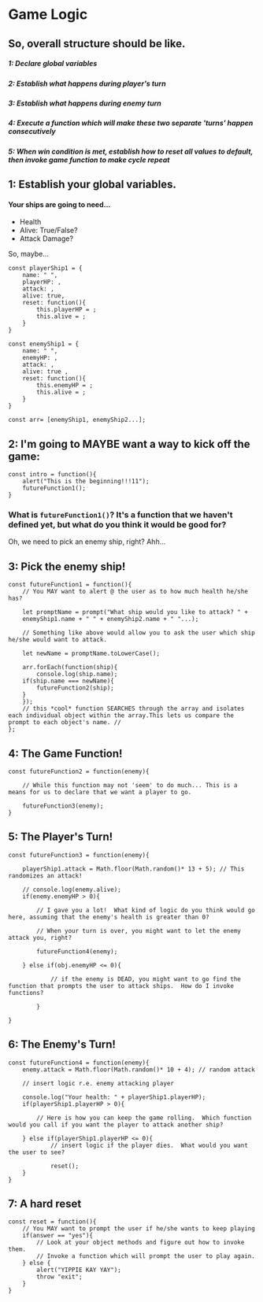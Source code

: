 # Game Logic

## So, overall structure should be like.

##### 1: Declare global variables

##### 2: Establish what happens during player's turn

##### 3: Establish what happens during enemy turn

##### 4: Execute a function which will make these two separate 'turns' happen consecutively

##### 5: When win condition is met, establish how to reset all values to default, then invoke game function to make cycle repeat


## 1: Establish your global variables.

#### Your ships are going to need...

<ul>
	<li>Health</li>
	<li>Alive: True/False?</li>
	<li>Attack Damage?</li>
</ul>  

So, maybe...

```
const playerShip1 = {
    name: " ",
    playerHP: ,
    attack: ,
    alive: true,
    reset: function(){
        this.playerHP = ;
        this.alive = ;
    }
}

const enemyShip1 = {
    name: " ",
    enemyHP: ,
    attack: ,
    alive: true ,
    reset: function(){
        this.enemyHP = ;
        this.alive = ;
    }
}

const arr= [enemyShip1, enemyShip2...];

```

## 2: I'm going to MAYBE want a way to kick off the game:

```
const intro = function(){
	alert("This is the beginning!!!11");
	futureFunction1();
}
```
### What is ```futureFunction1()```?  It's a function that we haven't defined yet, but what do you think it would be good for?

Oh, we need to pick an enemy ship, right?  Ahh...

## 3: Pick the enemy ship!

```
const futureFunction1 = function(){
	// You MAY want to alert @ the user as to how much health he/she has?

	let promptName = prompt("What ship would you like to attack? " + 
	enemyShip1.name + " " + enemyShip2.name + " "...); 

	// Something like above would allow you to ask the user which ship he/she would want to attack.

	let newName = promptName.toLowerCase(); 

	arr.forEach(function(ship){ 
		console.log(ship.name);  					
  	if(ship.name === newName){
  		futureFunction2(ship);
   	}
	});
	// this *cool* function SEARCHES through the array and isolates each individual object within the array.This lets us compare the prompt to each object's name. //
};
```

## 4: The Game Function!  

```
const futureFunction2 = function(enemy){

	// While this function may not 'seem' to do much... This is a means for us to declare that we want a player to go.

	futureFunction3(enemy);
}
```

## 5: The Player's Turn!

```
const futureFunction3 = function(enemy){

	playerShip1.attack = Math.floor(Math.random()* 13 + 5); // This randomizes an attack!

	// console.log(enemy.alive);
	if(enemy.enemyHP > 0){

		// I gave you a lot!  What kind of logic do you think would go here, assuming that the enemy's health is greater than 0?  

		// When your turn is over, you might want to let the enemy attack you, right?

		futureFunction4(enemy);

	} else if(obj.enemyHP <= 0){
			
			// if the enemy is DEAD, you might want to go find the function that prompts the user to attack ships.  How do I invoke functions?

		}
		
}
```
## 6: The Enemy's Turn!

```
const futureFunction4 = function(enemy){
	enemy.attack = Math.floor(Math.random()* 10 + 4); // random attack

	// insert logic r.e. enemy attacking player

	console.log("Your health: " + playerShip1.playerHP);
	if(playerShip1.playerHP > 0){

		// Here is how you can keep the game rolling.  Which function would you call if you want the player to attack another ship?

	} else if(playerShip1.playerHP <= 0){
			// insert logic if the player dies.  What would you want the user to see?

			reset();
	}
}

```

## 7: A hard reset

```
const reset = function(){
	// You MAY want to prompt the user if he/she wants to keep playing
	if(answer == "yes"){
		// Look at your object methods and figure out how to invoke them.
		// Invoke a function which will prompt the user to play again.		
	} else {
		alert("YIPPIE KAY YAY");
		throw "exit";
	}
}
```